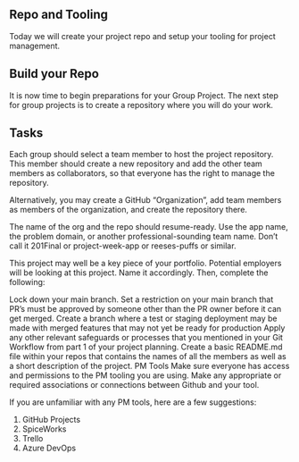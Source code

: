 ## Repo and Tooling
Today we will create your project repo and setup your tooling for project management.

## Build your Repo
It is now time to begin preparations for your Group Project. The next step for group projects is to create a repository where you will do your work.

## Tasks
Each group should select a team member to host the project repository. This member should create a new repository and add the other team members as collaborators, so that everyone has the right to manage the repository.

Alternatively, you may create a GitHub “Organization”, add team members as members of the organization, and create the repository there.

The name of the org and the repo should resume-ready. Use the app name, the problem domain, or another professional-sounding team name. Don’t call it 201Final or project-week-app or reeses-puffs or similar.

This project may well be a key piece of your portfolio. Potential employers will be looking at this project. Name it accordingly.
Then, complete the following:

Lock down your main branch. Set a restriction on your main branch that PR’s must be approved by someone other than the PR owner before it can get merged.
Create a branch where a test or staging deployment may be made with merged features that may not yet be ready for production
Apply any other relevant safeguards or processes that you mentioned in your Git Workflow from part 1 of your project planning.
Create a basic README.md file within your repos that contains the names of all the members as well as a short description of the project.
PM Tools
Make sure everyone has access and permissions to the PM tooling you are using. Make any appropriate or required associations or connections between Github and your tool.

If you are unfamiliar with any PM tools, here are a few suggestions:

1. GitHub Projects
2. SpiceWorks
3. Trello
4. Azure DevOps